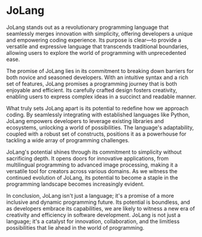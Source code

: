 # JoLang
JoLang stands out as a revolutionary programming language that seamlessly merges innovation with simplicity, offering developers a unique and empowering coding experience. Its purpose is clear—to provide a versatile and expressive language that transcends traditional boundaries, allowing users to explore the world of programming with unprecedented ease.

The promise of JoLang lies in its commitment to breaking down barriers for both novice and seasoned developers. With an intuitive syntax and a rich set of features, JoLang promises a programming journey that is both enjoyable and efficient. Its carefully crafted design fosters creativity, enabling users to express complex ideas in a succinct and readable manner.

What truly sets JoLang apart is its potential to redefine how we approach coding. By seamlessly integrating with established languages like Python, JoLang empowers developers to leverage existing libraries and ecosystems, unlocking a world of possibilities. The language's adaptability, coupled with a robust set of constructs, positions it as a powerhouse for tackling a wide array of programming challenges.

JoLang's potential shines through its commitment to simplicity without sacrificing depth. It opens doors for innovative applications, from multilingual programming to advanced image processing, making it a versatile tool for creators across various domains. As we witness the continued evolution of JoLang, its potential to become a staple in the programming landscape becomes increasingly evident.

In conclusion, JoLang isn't just a language; it's a promise of a more inclusive and dynamic programming future. Its potential is boundless, and as developers embrace its capabilities, we are likely to witness a new era of creativity and efficiency in software development. JoLang is not just a language; it's a catalyst for innovation, collaboration, and the limitless possibilities that lie ahead in the world of programming.
